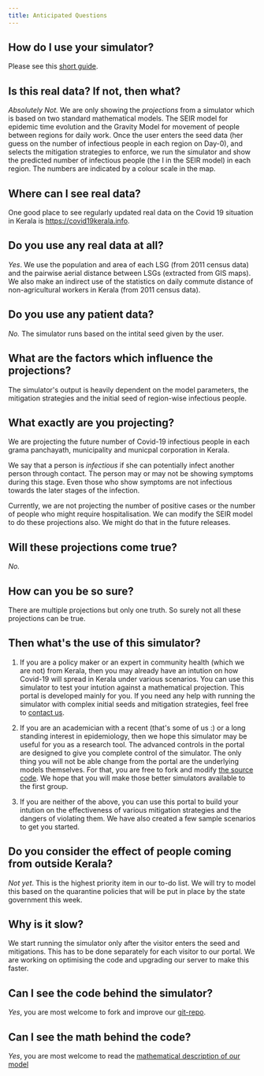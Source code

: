 ```yaml
---
title: Anticipated Questions
---
```


## How do I use your simulator?

Please see this [short guide](/).

## Is this real data? If not, then what?

*Absolutely Not.* We are only showing the *projections* from a simulator which
is based on two standard mathematical models. The SEIR model for epidemic time
evolution and the Gravity Model for movement of people between regions for
daily work. Once the user enters the seed data (her guess on the number of
infectious people in each region on Day-0), and selects the mitigation
strategies to enforce, we run the simulator and show the predicted number
of infectious people (the I in the SEIR model) in each region.  The numbers are
indicated by a colour scale in the map.

## Where can I see real data?

One good place to see regularly updated real data on the Covid 19 situation in Kerala is <https://covid19kerala.info>.

## Do you use any real data at all?

*Yes*. We use the population and area of each LSG (from 2011 census data) and
the pairwise aerial distance between LSGs (extracted from GIS maps).  We also
make an indirect use of the statistics on daily commute distance of
non-agricultural workers in Kerala (from 2011 census data).

## Do you use any patient data?

*No.* The simulator runs based on the intital seed given by the user.

## What are the factors which influence the projections?

The simulator's output is heavily dependent on the model parameters, the
mitigation strategies and the initial seed of region-wise infectious people.

## What exactly are you projecting?

We are projecting the future number of Covid-19 infectious people in each grama
panchayath, municipality and municpal corporation in Kerala. 

We say that a person is *infectious* if she can potentially infect another
person through contact. The person may or may not be showing symptoms during
this stage. Even those who show symptoms are not infectious towards the later
stages of the infection. 

Currently, we are not projecting the number of positive cases or the number of
people who might require hospitalisation. We can modify the SEIR model to do
these projections also. We might do that in the future releases.

## Will these projections come true?

*No.*

## How can you be so sure?

There are multiple projections but only one truth. So surely not all these projections can be true. 

## Then what's the use of this simulator?

1.	If you are a policy maker or an expert in community health (which we are
	not) from Kerala, then you may already have an intution on how Covid-19
	will spread in Kerala under various scenarios. You can use this simulator
	to test your intution against a mathematical projection. This portal is
	developed mainly for you.  If you need any help with running the simulator
	with complex initial seeds and mitigation strategies, feel free to [contact
	us](./about-us.md).
	
2.	If you are an academician with a recent (that's some of us :) or a long
	standing interest in epidemiology, then we hope this simulator may be
	useful for you as a research tool.  The advanced controls in the portal are
	designed to give you complete control of the simulator. The only thing you
	will not be able change from the portal are the underlying models
	themselves.  For that, you are free to fork and modify [the source
	code](https://github.com/srhariha/SpatioTemporalSEIR). We hope that you
	will make those better simulators available to the first group.

3.	If you are neither of the above, you can use this portal to build your
	intution on the effectiveness of various mitigation strategies and the
	dangers of violating them. We have also created a few sample scenarios
	to get you started.

## Do you consider the effect of people coming from outside Kerala?

*Not yet*. This is the highest priority item in our to-do list. We will try to
model this based on the quarantine policies that will be put in place by the
state government this week.

## Why is it slow?

We start running the simulator only after the visitor enters the seed and
mitigations. This has to be done separately for each visitor to our portal.  We
are working on optimising the code and upgrading our server to make this
faster.

## Can I see the code behind the simulator?

*Yes*, you are most welcome to fork and improve our
[git-repo](https://github.com/srhariha/SpatioTemporalSEIR).

## Can I see the math behind the code?

*Yes*, you are most welcome to read the [mathematical description of our model](./model.html)

